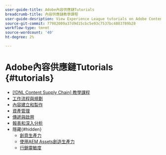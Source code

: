 ```yaml
---
user-guide-title: Adobe內容供應鏈Tutorials
breadcrumb-title: 內容供應鏈教學課程
user-guide-desription: View Experience League tutorials on Adobe Content Supply Chain, the simplified promise of Adobe's solutions to help organizations accelerate and scale content creation, improve content engagement and ROI, and deliver the content that fuels digital engagements buyers prefer.
source-git-commit: 77982009a37d9d15cbc5e93c7537bc4883789b28
workflow-type: tm+mt
source-wordcount: '40'
ht-degree: 2%

---
```



# Adobe內容供應鏈Tutorials {#tutorials}

+ [[!DNL Content Supply Chain] 教學課程](overview.md)
+ [工作流程與規劃](workflow-and-planning.md)
+ [內容建立和製作](content-creation-and-production.md)
+ [資產管理](asset-management.md)
+ [傳遞與啟用](delivery-and-activation.md)
+ [報表和深入分析](reporting-and-insights.md)
+ 隱藏{#hidden}
   + [創意生產力](creative-productivity.md)
   + [使用AEM Assets創造生產力](creative-productivity-aemassets.md)
   + [行銷靈敏度](marketing-agility.md)